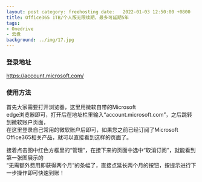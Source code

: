 ```yaml
---
layout: post category: freehosting date:   2022-01-03 12:50:00 +0800
title: Office365 1TB/个人版无限续期，最多可延期5年
tags:
- Onedrive
- 云盘
background: ../img/17.jpg
---
```




### 登录地址<br>
https://account.microsoft.com/

### 使用方法<br>
首先大家需要打开浏览器，这里用微软自带的Microsoft <br>
edge浏览器即可，打开后在地址栏里输入“account.microsoft.com”，之后跳转到微软账户页面，<br>
在这里登录自己常用的微软账户后即可，如果您之前已经订阅了Microsoft <br>Office365相关产品，就可以直接看到这样的页面了。<br>

接着点击图中红色方框里的“管理”，在接下来的页面中选中“取消订阅”，就能看到第一张图展示的<br>
“无需额外费用即获得两个月”的条幅了，直接点延长两个月的按钮，按提示进行下一步操作即可快速到账！<br>